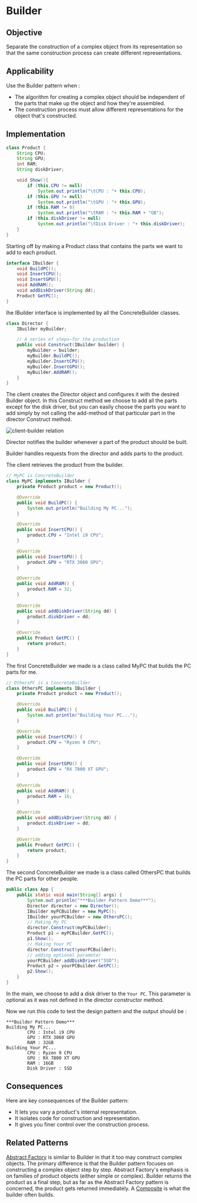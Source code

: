 # Builder

## Objective

Separate the construction of a complex object from its representation so that the same construction process can create different representations.

## Applicability

Use the Builder pattern when :

- The algorithm for creating a complex object should be independent of the parts that make up the object and how they're assembled.
- The construction process must allow different representations for the object that's constructed.

## Implementation

```Java
class Product {
    String CPU;
    String GPU;
    int RAM;
    String diskDriver;

    void Show(){
        if (this.CPU != null)
            System.out.println("\tCPU : "+ this.CPU);
        if (this.GPU != null)
            System.out.println("\tGPU : "+ this.GPU);
        if (this.RAM != 0)
            System.out.println("\tRAM : "+ this.RAM + "GB");
        if (this.diskDriver != null)
            System.out.println("\tDisk Driver : "+ this.diskDriver);
    }
}
```

Starting off by making a Product class that contains the parts we want to add to each product.

```Java
interface IBuilder {
    void BuildPC();
    void InsertCPU();
    void InsertGPU();
    void AddRAM();
    void addDiskDriver(String dd);
    Product GetPC();
}
```

Ihe IBuilder interface is implemented by all the ConcreteBuilder classes.

```Java
class Director {
    IBuilder myBuilder;

    // A series of steps—for the production
    public void Construct(IBuilder builder) {
        myBuilder = builder;
        myBuilder.BuildPC();
        myBuilder.InsertCPU();
        myBuilder.InsertGPU();
        myBuilder.AddRAM();
    }
}
```

The client creates the Director object and configures it with the desired Builder object.
In this Construct method we choose to add all the parts except for the disk driver, but you can easily choose the parts you want to add simply by not calling the add-method of that particular part in the director Construct method.

![client-builder relation](Builder-Director.PNG)

Director notifies the builder whenever a part of the product should be built.

Builder handles requests from the director and adds parts to the product.

The client retrieves the product from the builder.

```Java
// MyPC is ConcreteBuilder
class MyPC implements IBuilder {
    private Product product = new Product();

    @Override
    public void BuildPC() {
        System.out.println("Building My PC...");
    }

    @Override
    public void InsertCPU() {
        product.CPU = "Intel i9 CPU";
    }

    @Override
    public void InsertGPU() {
        product.GPU = "RTX 3060 GPU";
    }

    @Override
    public void AddRAM() {
        product.RAM = 32;
    }
    
    @Override
    public void addDiskDriver(String dd) {
        product.diskDriver = dd;
    }

    @Override
    public Product GetPC() {
        return product;
    }
}
```

The first ConcreteBuilder we made is a class called MyPC that builds the PC parts for me.

```Java
// OthersPC is a ConcreteBuilder
class OthersPC implements IBuilder {
    private Product product = new Product();

    @Override
    public void BuildPC() {
        System.out.println("Building Your PC...");
    }

    @Override
    public void InsertCPU() {
        product.CPU = "Ryzen 9 CPU";
    }

    @Override
    public void InsertGPU() {
        product.GPU = "RX 7800 XT GPU";
    }

    @Override
    public void AddRAM() {
        product.RAM = 16;
    }

    @Override
    public void addDiskDriver(String dd) {
        product.diskDriver = dd;
    }

    @Override
    public Product GetPC() {
        return product;
    }
}
```

The second ConcreteBuilder we made is a class called OthersPC that builds the PC parts for other people.

```Java
public class App {
    public static void main(String[] args) {
        System.out.println("***Builder Pattern Demo***");
        Director director = new Director();
        IBuilder myPCBuilder = new MyPC();
        IBuilder yourPCBuilder = new OthersPC();
        // Making My PC
        director.Construct(myPCBuilder);
        Product p1 = myPCBuilder.GetPC();
        p1.Show();
        // Making Your PC
        director.Construct(yourPCBuilder);
        // adding optional parameter
        yourPCBuilder.addDiskDriver("SSD");
        Product p2 = yourPCBuilder.GetPC();
        p2.Show();
    }
}
```

In the main, we choose to add a disk driver to the `Your PC`.
This parameter is optional as it was not defined in the director constructor method.

Now we run this code to test the design pattern and the output should be :

```Terminal
***Builder Pattern Demo***
Building My PC...
        CPU : Intel i9 CPU
        GPU : RTX 3060 GPU
        RAM : 32GB
Building Your PC...
        CPU : Ryzen 9 CPU
        GPU : RX 7800 XT GPU
        RAM : 16GB
        Disk Driver : SSD
```

## Consequences

Here are key consequences of the Builder pattern:

- It lets you vary a product's internal representation.
- It isolates code for construction and representation.
- It gives you finer control over the construction process.

## Related Patterns

[Abstract Factory](../Abstract%20Factory/README.md) is similar to Builder in that it too may construct complex objects. The primary difference is that the Builder pattern focuses on constructing a complex object step by step. Abstract Factory's emphasis is on families of product objects (either simple or complex). Builder returns the product as a final step, but as far as the Abstract Factory pattern is concerned, the product gets returned
immediately.
A [Composite](https://) is what the builder often builds.
